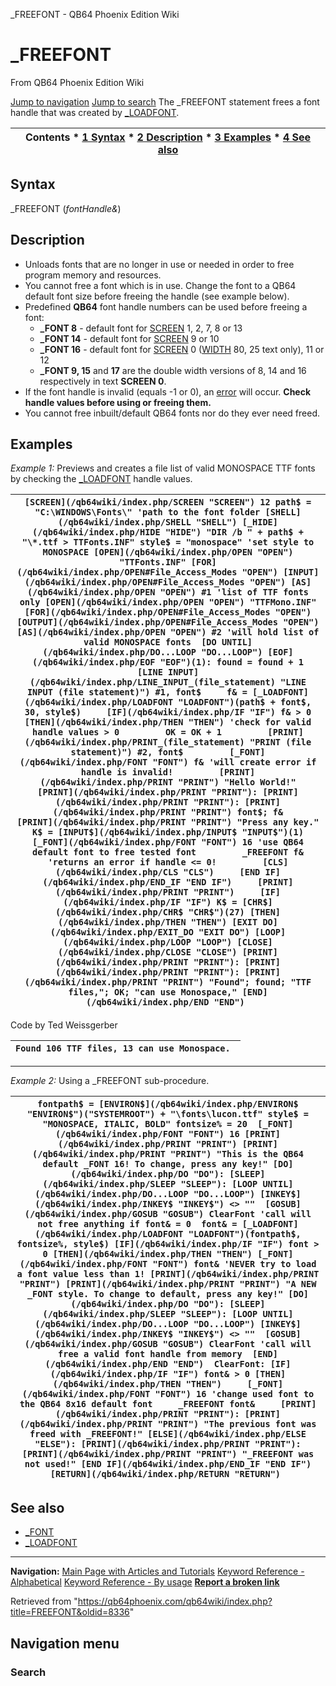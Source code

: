 


\_FREEFONT - QB64 Phoenix Edition Wiki








# \_FREEFONT



From QB64 Phoenix Edition Wiki



[Jump to navigation](#mw-head)
[Jump to search](#searchInput)
The \_FREEFONT statement frees a font handle that was created by [\_LOADFONT](/qb64wiki/index.php/LOADFONT "LOADFONT").


  






| Contents * [1 Syntax](#Syntax) * [2 Description](#Description) * [3 Examples](#Examples) * [4 See also](#See_also) |
| --- |


## Syntax


\_FREEFONT (*fontHandle&*)
  




## Description


* Unloads fonts that are no longer in use or needed in order to free program memory and resources.
* You cannot free a font which is in use. Change the font to a QB64 default font size before freeing the handle (see example below).
* Predefined **QB64** font handle numbers can be used before freeing a font:
	+ **\_FONT 8**  - default font for [SCREEN](/qb64wiki/index.php/SCREEN "SCREEN") 1, 2, 7, 8 or 13
	+ **\_FONT 14** - default font for [SCREEN](/qb64wiki/index.php/SCREEN "SCREEN") 9 or 10
	+ **\_FONT 16** - default font for [SCREEN](/qb64wiki/index.php/SCREEN "SCREEN") 0 ([WIDTH](/qb64wiki/index.php/WIDTH "WIDTH") 80, 25 text only), 11 or 12
	+ **\_FONT 9, 15** and **17** are the double width versions of 8, 14 and 16 respectively in text **SCREEN 0**.
* If the font handle is invalid (equals -1 or 0), an [error](/qb64wiki/index.php/ERROR_Codes "ERROR Codes") will occur. **Check handle values before using or freeing them.**
* You cannot free inbuilt/default QB64 fonts nor do they ever need freed.


  




## Examples


*Example 1:* Previews and creates a file list of valid MONOSPACE TTF fonts by checking the [\_LOADFONT](/qb64wiki/index.php/LOADFONT "LOADFONT") handle values.





| ``` [SCREEN](/qb64wiki/index.php/SCREEN "SCREEN") 12 path$ = "C:\WINDOWS\Fonts\" 'path to the font folder [SHELL](/qb64wiki/index.php/SHELL "SHELL") [_HIDE](/qb64wiki/index.php/HIDE "HIDE") "DIR /b " + path$ + "\*.ttf > TTFonts.INF" style$ = "monospace" 'set style to MONOSPACE [OPEN](/qb64wiki/index.php/OPEN "OPEN") "TTFonts.INF" [FOR](/qb64wiki/index.php/OPEN#File_Access_Modes "OPEN") [INPUT](/qb64wiki/index.php/OPEN#File_Access_Modes "OPEN") [AS](/qb64wiki/index.php/OPEN "OPEN") #1 'list of TTF fonts only [OPEN](/qb64wiki/index.php/OPEN "OPEN") "TTFMono.INF" [FOR](/qb64wiki/index.php/OPEN#File_Access_Modes "OPEN") [OUTPUT](/qb64wiki/index.php/OPEN#File_Access_Modes "OPEN") [AS](/qb64wiki/index.php/OPEN "OPEN") #2 'will hold list of valid MONOSPACE fonts  [DO UNTIL](/qb64wiki/index.php/DO...LOOP "DO...LOOP") [EOF](/qb64wiki/index.php/EOF "EOF")(1): found = found + 1     [LINE INPUT](/qb64wiki/index.php/LINE_INPUT_(file_statement) "LINE INPUT (file statement)") #1, font$     f& = [_LOADFONT](/qb64wiki/index.php/LOADFONT "LOADFONT")(path$ + font$, 30, style$)     [IF](/qb64wiki/index.php/IF "IF") f& > 0 [THEN](/qb64wiki/index.php/THEN "THEN") 'check for valid handle values > 0         OK = OK + 1         [PRINT](/qb64wiki/index.php/PRINT_(file_statement) "PRINT (file statement)") #2, font$         [_FONT](/qb64wiki/index.php/FONT "FONT") f& 'will create error if handle is invalid!         [PRINT](/qb64wiki/index.php/PRINT "PRINT") "Hello World!"         [PRINT](/qb64wiki/index.php/PRINT "PRINT"): [PRINT](/qb64wiki/index.php/PRINT "PRINT"): [PRINT](/qb64wiki/index.php/PRINT "PRINT") font$; f&         [PRINT](/qb64wiki/index.php/PRINT "PRINT") "Press any key."         K$ = [INPUT$](/qb64wiki/index.php/INPUT$ "INPUT$")(1)         [_FONT](/qb64wiki/index.php/FONT "FONT") 16 'use QB64 default font to free tested font         _FREEFONT f& 'returns an error if handle <= 0!         [CLS](/qb64wiki/index.php/CLS "CLS")     [END IF](/qb64wiki/index.php/END_IF "END IF")     [PRINT](/qb64wiki/index.php/PRINT "PRINT")     [IF](/qb64wiki/index.php/IF "IF") K$ = [CHR$](/qb64wiki/index.php/CHR$ "CHR$")(27) [THEN](/qb64wiki/index.php/THEN "THEN") [EXIT DO](/qb64wiki/index.php/EXIT_DO "EXIT DO") [LOOP](/qb64wiki/index.php/LOOP "LOOP") [CLOSE](/qb64wiki/index.php/CLOSE "CLOSE") [PRINT](/qb64wiki/index.php/PRINT "PRINT"): [PRINT](/qb64wiki/index.php/PRINT "PRINT"): [PRINT](/qb64wiki/index.php/PRINT "PRINT") "Found"; found; "TTF files,"; OK; "can use Monospace," [END](/qb64wiki/index.php/END "END")  ``` |
| --- |


Code by Ted Weissgerber


| ``` Found 106 TTF files, 13 can use Monospace.  ``` |
| --- |




---


*Example 2:* Using a \_FREEFONT sub-procedure.





| ``` fontpath$ = [ENVIRON$](/qb64wiki/index.php/ENVIRON$ "ENVIRON$")("SYSTEMROOT") + "\fonts\lucon.ttf" style$ = "MONOSPACE, ITALIC, BOLD" fontsize% = 20  [_FONT](/qb64wiki/index.php/FONT "FONT") 16 [PRINT](/qb64wiki/index.php/PRINT "PRINT") [PRINT](/qb64wiki/index.php/PRINT "PRINT") "This is the QB64 default _FONT 16! To change, press any key!" [DO](/qb64wiki/index.php/DO "DO"): [SLEEP](/qb64wiki/index.php/SLEEP "SLEEP"): [LOOP UNTIL](/qb64wiki/index.php/DO...LOOP "DO...LOOP") [INKEY$](/qb64wiki/index.php/INKEY$ "INKEY$") <> ""  [GOSUB](/qb64wiki/index.php/GOSUB "GOSUB") ClearFont 'call will not free anything if font& = 0  font& = [_LOADFONT](/qb64wiki/index.php/LOADFONT "LOADFONT")(fontpath$, fontsize%, style$) [IF](/qb64wiki/index.php/IF "IF") font > 0 [THEN](/qb64wiki/index.php/THEN "THEN") [_FONT](/qb64wiki/index.php/FONT "FONT") font& 'NEVER try to load a font value less than 1! [PRINT](/qb64wiki/index.php/PRINT "PRINT") [PRINT](/qb64wiki/index.php/PRINT "PRINT") "A NEW _FONT style. To change to default, press any key!" [DO](/qb64wiki/index.php/DO "DO"): [SLEEP](/qb64wiki/index.php/SLEEP "SLEEP"): [LOOP UNTIL](/qb64wiki/index.php/DO...LOOP "DO...LOOP") [INKEY$](/qb64wiki/index.php/INKEY$ "INKEY$") <> ""  [GOSUB](/qb64wiki/index.php/GOSUB "GOSUB") ClearFont 'call will free a valid font handle from memory  [END](/qb64wiki/index.php/END "END")  ClearFont: [IF](/qb64wiki/index.php/IF "IF") font& > 0 [THEN](/qb64wiki/index.php/THEN "THEN")     [_FONT](/qb64wiki/index.php/FONT "FONT") 16 'change used font to the QB64 8x16 default font     _FREEFONT font&     [PRINT](/qb64wiki/index.php/PRINT "PRINT"): [PRINT](/qb64wiki/index.php/PRINT "PRINT") "The previous font was freed with _FREEFONT!" [ELSE](/qb64wiki/index.php/ELSE "ELSE"): [PRINT](/qb64wiki/index.php/PRINT "PRINT"): [PRINT](/qb64wiki/index.php/PRINT "PRINT") "_FREEFONT was not used!" [END IF](/qb64wiki/index.php/END_IF "END IF") [RETURN](/qb64wiki/index.php/RETURN "RETURN")  ``` |
| --- |


  




## See also


* [\_FONT](/qb64wiki/index.php/FONT "FONT")
* [\_LOADFONT](/qb64wiki/index.php/LOADFONT "LOADFONT")


  






---


**Navigation:**
[Main Page with Articles and Tutorials](/qb64wiki/index.php/Main_Page "Main Page")
[Keyword Reference - Alphabetical](/qb64wiki/index.php/Keyword_Reference_-_Alphabetical "Keyword Reference - Alphabetical")
[Keyword Reference - By usage](/qb64wiki/index.php/Keyword_Reference_-_By_usage "Keyword Reference - By usage")
**[Report a broken link](https://qb64phoenix.com/forum/showthread.php?tid=2800)**  





Retrieved from "<https://qb64phoenix.com/qb64wiki/index.php?title=FREEFONT&oldid=8336>"




## Navigation menu








### Search





















